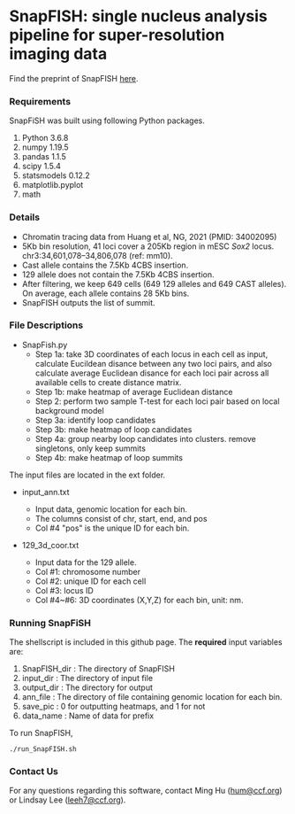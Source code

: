 # SnapFISH: single nucleus analysis pipeline for super-resolution imaging data

Find the preprint of SnapFISH [here](https://www.biorxiv.org/content/10.1101/2022.12.16.520793v1).

### Requirements
SnapFiSH was built using following Python packages.

1. Python 3.6.8
2. numpy 1.19.5
3. pandas 1.1.5
5. scipy 1.5.4
6. statsmodels 0.12.2
7. matplotlib.pyplot
8. math


### Details

- Chromatin tracing data from Huang et al, NG, 2021 (PMID: 34002095)
- 5Kb bin resolution, 41 loci cover a 205Kb region in mESC *Sox2* locus. chr3:34,601,078–34,806,078 (ref: mm10).
- Cast allele contains the 7.5Kb 4CBS insertion.
- 129 allele does not contain the 7.5Kb 4CBS insertion. 
- After filtering, we keep 649 cells (649 129 alleles and 649 CAST alleles). On average, each allele contains 28 5Kb bins.
- SnapFISH outputs the list of summit. 

### File Descriptions

* SnapFish.py       
  * Step 1a: take 3D coordinates of each locus in each cell as input, calculate Eucildean disance between any two loci pairs, and also calculate average Euclidean disance for each loci pair across all available cells to create distance matrix.          
  * Step 1b: make heatmap of average Euclidean distance                       
  * Step 2: perform two sample T-test for each loci pair based on local background model               
  * Step 3a: identify loop candidates        
  * Step 3b: make heatmap of loop candidates               
  * Step 4a: group nearby loop candidates into clusters. remove singletons, only keep summits              
  * Step 4b: make heatmap of loop summits
  
The input files are located in the ext folder.

* input_ann.txt 
  * Input data, genomic location for each bin. 
  * The columns consist of chr, start, end, and pos
  * Col #4 "pos" is the unique ID for each bin.

* 129_3d_coor.txt
  * Input data for the 129 allele. 
  * Col #1: chromosome number
  * Col #2: unique ID for each cell
  * Col #3: locus ID
  * Col #4~#6: 3D coordinates (X,Y,Z) for each bin, unit: nm.



### Running SnapFiSH

The shellscript is included in this github page. The **required** input variables are:

1. SnapFISH_dir : The directory of SnapFISH
2. input_dir : The directory of input file
3. output_dir : The directory for output
4. ann_file : The directory of file containing genomic location for each bin.
5. save_pic : 0 for outputting heatmaps, and 1 for not
6. data_name : Name of data for prefix

To run SnapFISH,
```
./run_SnapFISH.sh
```


### Contact Us
For any questions regarding this software, contact Ming Hu (hum@ccf.org) or Lindsay Lee (leeh7@ccf.org).
